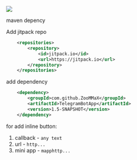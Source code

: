 [![](https://jitpack.io/v/ZooMMaX/TelegramBotApp.svg)](https://jitpack.io/#ZooMMaX/TelegramBotApp)

maven depency

Add jitpack repo

```xml
	<repositories>
		<repository>
		    <id>jitpack.io</id>
		    <url>https://jitpack.io</url>
		</repository>
	</repositories>
```

add dependency

```xml
	<dependency>
	    <groupId>com.github.ZooMMaX</groupId>
	    <artifactId>TelegramBotApp</artifactId>
	    <version>1.5-SNAPSHOT</version>
	</dependency>
```

for add inline button:
1. callback - `any text`
2. url - `http...`
3. mini app - `mapphttp...`
